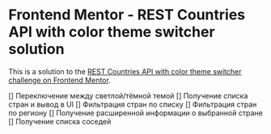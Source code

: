 # Frontend Mentor - REST Countries API with color theme switcher solution

This is a solution to the [REST Countries API with color theme switcher challenge on Frontend Mentor](https://www.frontendmentor.io/challenges/rest-countries-api-with-color-theme-switcher-5cacc469fec04111f7b848ca).

[] Переключение между светлой/тёмной темой
[] Получение списка стран и вывод в UI
[] Фильтрация стран по списку
[] Фильтрация стран по региону
[] Получение расширенной информации о выбранной стране
[] Получение списка соседей
